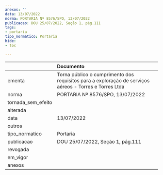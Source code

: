 ```yaml
---
anexos: ''
data: 13/07/2022
norma: PORTARIA Nº 8576/SPO, 13/07/2022
publicacao: DOU 25/07/2022, Seção 1, pág.111
tags:
- portaria
tipo_normatico: Portaria
hide: 
- toc 
 
---
```


|                    | Documento                                                                                              |
|:-------------------|:-------------------------------------------------------------------------------------------------------|
| ementa             | Torna público o cumprimento dos requisitos para a exploração de serviços aéreos - Torres e Torres Ltda |
| norma              | PORTARIA Nº 8576/SPO, 13/07/2022                                                                       |
| tornada_sem_efeito |                                                                                                        |
| alterada           |                                                                                                        |
| data               | 13/07/2022                                                                                             |
| outros             |                                                                                                        |
| tipo_normatico     | Portaria                                                                                               |
| publicacao         | DOU 25/07/2022, Seção 1, pág.111                                                                       |
| revogada           |                                                                                                        |
| em_vigor           |                                                                                                        |
| anexos             |                                                                                                        |